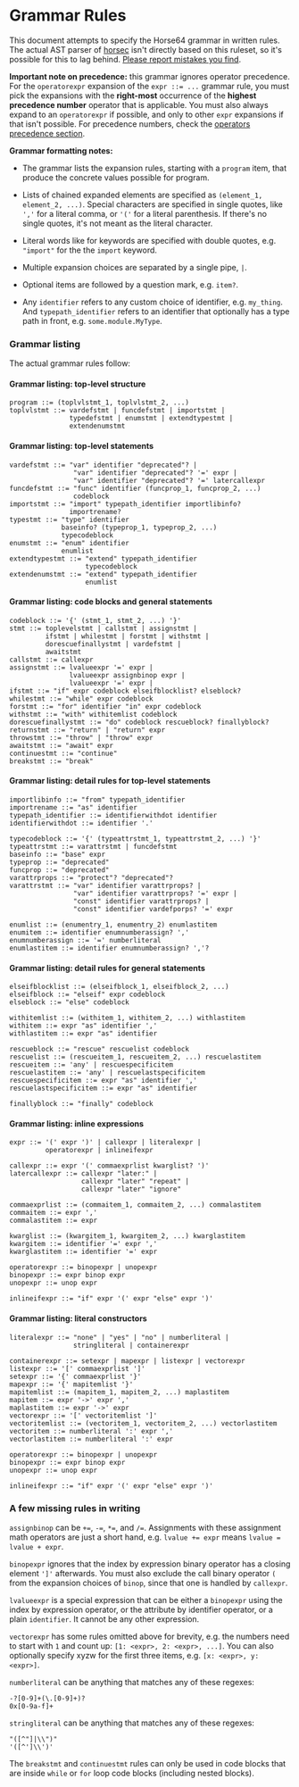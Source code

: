 
<!-- For license of this file, see LICENSE.md in the base folder. -->

Grammar Rules
=============

This document attempts to specify the Horse64 grammar in written
rules. The actual AST parser of [horsec](/docs/Resource.md#horsec)
isn't directly based on this ruleset, so it's possible for this
to lag behind. [Please report mistakes you find](
https://horse64.org/docs/Resources#report-bugs).

**Important note on precedence:** this grammar ignores operator precedence.
For the `operatorexpr` expansion of the `expr ::= ...` grammar rule,
you must pick the expansions with the **right-most** occurrence of the
**highest precedence number** operator that is applicable.
You must also always expand to an `operatorexpr` if possible, and only
to other `expr` expansions if that isn't possible.
For precedence numbers, check the [operators precedence section](
/docs/Operators.md#operator-precedences).

**Grammar formatting notes:**

- The grammar lists the expansion rules, starting with a `program`
  item, that produce the concrete values possible for program.

- Lists of chained expanded elements are specified as
  `(element_1, element_2, ...)`. Special characters are specified
  in single quotes, like `','` for a literal comma,
  or `'('` for a literal parenthesis. If there's no single quotes,
  it's not meant as the literal character.

- Literal words like for keywords are specified with double quotes,
  e.g. `"import"` for the the `import` keyword.

- Multiple expansion choices are separated by a single pipe, `|`.

- Optional items are followed by a question mark, e.g. `item?`.

- Any `identifier` refers to any custom choice of identifier,
  e.g. `my_thing`.
  And `typepath_identifier` refers to an identifier that optionally
  has a type path in front, e.g. `some.module.MyType`.


### Grammar listing

The actual grammar rules follow:

#### Grammar listing: top-level structure
```
program ::= (toplvlstmt_1, toplvlstmt_2, ...)
toplvlstmt ::= vardefstmt | funcdefstmt | importstmt |
               typedefstmt | enumstmt | extendtypestmt |
               extendenumstmt
```

#### Grammar listing: top-level statements
```
vardefstmt ::= "var" identifier "deprecated"? |
                "var" identifier "deprecated"? '=' expr |
                "var" identifier "deprecated"? '=' latercallexpr
funcdefstmt ::= "func" identifier (funcprop_1, funcprop_2, ...)
                codeblock
importstmt ::= "import" typepath_identifier importlibinfo?
               importrename?
typestmt ::= "type" identifier
             baseinfo? (typeprop_1, typeprop_2, ...)
             typecodeblock
enumstmt ::= "enum" identifier
             enumlist
extendtypestmt ::= "extend" typepath_identifier
                   typecodeblock
extendenumstmt ::= "extend" typepath_identifier
                   enumlist
```

#### Grammar listing: code blocks and general statements
```
codeblock ::= '{' (stmt_1, stmt_2, ...) '}'
stmt ::= toplevelstmt | callstmt | assignstmt |
         ifstmt | whilestmt | forstmt | withstmt |
         dorescuefinallystmt | vardefstmt |
         awaitstmt
callstmt ::= callexpr
assignstmt ::= lvalueexpr '=' expr |
               lvalueexpr assignbinop expr |
               lvalueexpr '=' expr |
ifstmt ::= "if" expr codeblock elseifblocklist? elseblock?
whilestmt ::= "while" expr codeblock
forstmt ::= "for" identifier "in" expr codeblock
withstmt ::= "with" withitemlist codeblock
dorescuefinallystmt ::= "do" codeblock rescueblock? finallyblock?
returnstmt ::= "return" | "return" expr
throwstmt ::= "throw" | "throw" expr
awaitstmt ::= "await" expr
continuestmt ::= "continue"
breakstmt ::= "break"
```

#### Grammar listing: detail rules for top-level statements
```
importlibinfo ::= "from" typepath_identifier
importrename ::= "as" identifier
typepath_identifier ::= identifierwithdot identifier
identifierwithdot ::= identifier '.'

typecodeblock ::= '{' (typeattrstmt_1, typeattrstmt_2, ...) '}'
typeattrstmt ::= varattrstmt | funcdefstmt
baseinfo ::= "base" expr
typeprop ::= "deprecated"
funcprop ::= "deprecated"
varattrprops ::= "protect"? "deprecated"?
varattrstmt ::= "var" identifier varattrprops? |
                "var" identifier varattrprops? '=' expr |
                "const" identifier varattrprops? |
                "const" identifier vardefporps? '=' expr

enumlist ::= (enumentry_1, enumentry_2) enumlastitem
enumitem ::= identifier enumnumberassign? ','
enumnumberassign ::= '=' numberliteral
enumlastitem ::= identifier enumnumberassign? ','?
```

#### Grammar listing: detail rules for general statements
```
elseifblocklist ::= (elseifblock_1, elseifblock_2, ...)
elseifblock ::= "elseif" expr codeblock
elseblock ::= "else" codeblock

withitemlist ::= (withitem_1, withitem_2, ...) withlastitem
withitem ::= expr "as" identifier ','
withlastitem ::= expr "as" identifier

rescueblock ::= "rescue" rescuelist codeblock
rescuelist ::= (rescueitem_1, rescueitem_2, ...) rescuelastitem
rescueitem ::= 'any' | rescuespecificitem
rescuelastitem ::= 'any' | rescuelastspecificitem
rescuespecificitem ::= expr "as" identifier ','
rescuelastspecificitem ::= expr "as" identifier

finallyblock ::= "finally" codeblock
```

#### Grammar listing: inline expressions
```
expr ::= '(' expr ')' | callexpr | literalexpr |
         operatorexpr | inlineifexpr

callexpr ::= expr '(' commaexprlist kwarglist? ')'
latercallexpr ::= callexpr "later:" |
                  callexpr "later" "repeat" |
                  callexpr "later" "ignore"

commaexprlist ::= (commaitem_1, commaitem_2, ...) commalastitem
commaitem ::= expr ','
commalastitem ::= expr

kwarglist ::= (kwargitem_1, kwargitem_2, ...) kwarglastitem
kwargitem ::= identifier '=' expr ','
kwarglastitem ::= identifier '=' expr

operatorexpr ::= binopexpr | unopexpr
binopexpr ::= expr binop expr
unopexpr ::= unop expr

inlineifexpr ::= "if" expr '(' expr "else" expr ')'
```

#### Grammar listing: literal constructors
```
literalexpr ::= "none" | "yes" | "no" | numberliteral |
                stringliteral | containerexpr

containerexpr ::= setexpr | mapexpr | listexpr | vectorexpr
listexpr ::= '[' commaexprlist ']'
setexpr ::= '{' commaexprlist '}'
mapexpr ::= '{' mapitemlist '}'
mapitemlist ::= (mapitem_1, mapitem_2, ...) maplastitem
mapitem ::= expr '->' expr ','
maplastitem ::= expr '->' expr
vectorexpr ::= '[' vectoritemlist ']'
vectoritemlist ::= (vectoritem_1, vectoritem_2, ...) vectorlastitem
vectoritem ::= numberliteral ':' expr ','
vectorlastitem ::= numberliteral ':' expr

operatorexpr ::= binopexpr | unopexpr
binopexpr ::= expr binop expr
unopexpr ::= unop expr

inlineifexpr ::= "if" expr '(' expr "else" expr ')'
```

### A few missing rules in writing

`assignbinop` can be `+=`, `-=`, `*=`, and `/=`. Assignments
with these assignment math operators are just a short hand,
e.g. `lvalue += expr` means `lvalue = lvalue + expr`.

`binopexpr` ignores that the index by expression binary operator
has a closing element `']'` afterwards.
You must also exclude the call binary operator `(` from the expansion
choices of `binop`, since that one is handled by `callexpr`.

`lvalueexpr` is a special expression that can be either a `binopexpr`
using the index by expression operator, or the attribute by identifier
operator, or a plain `identifier`. It cannot be any other expression.

`vectorexpr` has some rules omitted above for brevity, e.g.
the numbers need to start with `1` and count up:
`[1: <expr>, 2: <expr>, ...]`. You can also optionally
specify xyzw for the first three items, e.g. `[x: <expr>, y: <expr>]`.

`numberliteral` can be anything that matches any of these regexes:
```
-?[0-9]+(\.[0-9]+)?
0x[0-9a-f]+
```

`stringliteral` can be anything that matches any of these regexes:
```
"([^"]|\\")"
'([^']\\')'
```

The `breakstmt` and `continuestmt` rules can only be used in code
blocks that are inside `while` or `for` loop code blocks (including
nested blocks).

